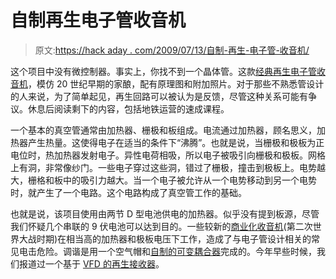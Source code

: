 # 自制再生电子管收音机

> 原文:[https://hack aday . com/2009/07/13/自制-再生-电子管-收音机/](https://hackaday.com/2009/07/13/homemade-regenerative-tube-radio/)

这个项目中没有微控制器。事实上，你找不到一个晶体管。这款[经典再生电子管收音机](http://makearadio.com/tube/1-30.php)，模仿 20 世纪早期的家酿，配有原理图和附加照片。对于那些不熟悉管设计的人来说，为了简单起见，再生回路可以被认为是反馈，尽管这种关系可能有争议。休息后阅读剩下的内容，包括地铁运营的速成课程。

一个基本的真空管通常由加热器、栅极和板组成。电流通过加热器，顾名思义，加热器产生热量。这使得电子在适当的条件下“沸腾”。也就是说，当栅极和极板为正电位时，热加热器发射电子。异性电荷相吸，所以电子被吸引向栅极和极板。网格上有洞，非常像纱门。一些电子穿过这些洞，错过了栅极，撞击到极板上。电势越大，栅格和板中的吸引力越大。当一个电子被允许从一个电势移动到另一个电势时，就产生了一个电路。这个电路构成了真空管工作的基础。

也就是说，该项目使用由两节 D 型电池供电的加热器。似乎没有提到板源，尽管我们怀疑几个串联的 9 伏电池可以达到目的。一些较新的[商业化收音机](http://www.antiqueradios.com/gallery/v/General_Electric/ge_F_107_001.jpg.html)(第二次世界大战时期)在相当高的加热器和极板电压下工作，造成了与电子管设计相关的常见电击危险。调谐是用一个空气帽和[自制的可变耦合器](http://www.schmarder.com/radios/misc-stuff/vario-coil.htm)完成的。今年早些时候，我们报道过一个基于 [VFD 的再生接收器](http://hackaday.com/2009/01/09/30s-style-regenerative-receiver/)。